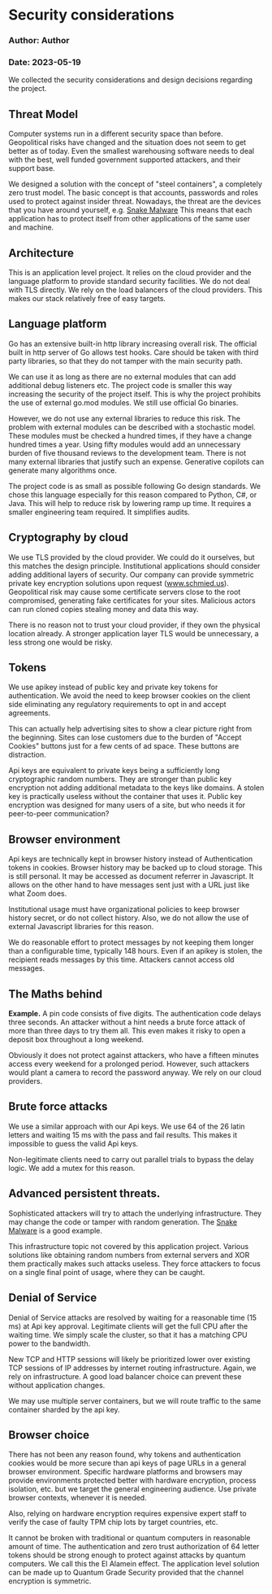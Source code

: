 # Security considerations
### Author: Author
### Date: 2023-05-19

We collected the security considerations and design decisions regarding the project.

## Threat Model

Computer systems run in a different security space than before.
Geopolitical risks have changed and the situation does not seem to get better as of today.
Even the smallest warehousing software needs to deal with the best, well funded government supported attackers, and their support base.

We designed a solution with the concept of "steel containers", a completely zero trust model.
The basic concept is that accounts, passwords and roles used to protect against insider threat.
Nowadays, the threat are the devices that you have around yourself, e.g. [Snake Malware](https://www.cbsnews.com/news/fbi-takes-down-20-year-old-russian-malware-network/)
This means that each application has to protect itself from other applications of the same user and machine.

## Architecture

This is an application level project.
It relies on the cloud provider and the language platform to provide standard security facilities.
We do not deal with TLS directly. We rely on the load balancers of the cloud providers.
This makes our stack relatively free of easy targets.


## Language platform

Go has an extensive built-in http library increasing overall risk.
The official built in http server of Go allows test hooks.
Care should be taken with third party libraries,
so that they do not tamper with the main security path.

We can use it as long as there are no external modules that can add additional debug listeners etc.
The project code is smaller this way increasing the security of the project itself.
This is why the project prohibits the use of external go.mod modules.
We still use official Go binaries.

However, we do not use any external libraries to reduce this risk.
The problem with external modules can be described with a stochastic model.
These modules must be checked a hundred times, if they have a change hundred times a year. 
Using fifty modules would add an unnecessary burden of five thousand reviews to the development team.
There is not many external libraries that justify such an expense.
Generative copilots can generate many algorithms once.

The project code is as small as possible following Go design standards.
We chose this language especially for this reason compared to Python, C#, or Java.
This will help to reduce risk by lowering ramp up time.
It requires a smaller engineering team required.
It simplifies audits.

## Cryptography by cloud

We use TLS provided by the cloud provider.
We could do it ourselves, but this matches the design principle.
Institutional applications should consider adding additional layers of security.
Our company can provide symmetric private key encryption solutions upon request (www.schmied.us).
Geopolitical risk may cause some certificate servers close to the root compromised,
generating fake certificates for your sites.
Malicious actors can run cloned copies stealing money and data this way.

There is no reason not to trust your cloud provider, if they own the physical location already.
A stronger application layer TLS would be unnecessary, a less strong one would be risky.

## Tokens

We use apikey instead of public key and private key tokens for authentication.
We avoid the need to keep browser cookies on the client side eliminating
any regulatory requirements to opt in and accept agreements.

This can actually help advertising sites to show a clear picture right from the beginning.
Sites can lose customers due to the burden of "Accept Cookies" buttons just for a few cents of ad space.
These buttons are distraction.

Api keys are equivalent to private keys being a sufficiently long cryptographic random numbers.
They are stronger than public key encryption not adding additional metadata to the keys like domains.
A stolen key is practically useless without the container that uses it.
Public key encryption was designed for many users of a site, but who needs it for peer-to-peer communication?

## Browser environment

Api keys are technically kept in browser history instead of Authentication tokens in cookies.
Browser history may be backed up to cloud storage.
This is still personal. It may be accessed as document referrer in Javascript.
It allows on the other hand to have messages sent just with a URL just like what Zoom does.

Institutional usage must have organizational policies to keep browser history secret, or do not collect history.
Also, we do not allow the use of external Javascript libraries for this reason.

We do reasonable effort to protect messages by not keeping them longer than a configurable time, typically 148 hours.
Even if an apikey is stolen, the recipient reads messages by this time.
Attackers cannot access old messages.

## The Maths behind

**Example.** A pin code consists of five digits.
The authentication code delays three seconds.
An attacker without a hint needs a brute force attack of more than three days to try them all.
This even makes it risky to open a deposit box throughout a long weekend.

Obviously it does not protect against attackers, who have a fifteen minutes access every weekend for a prolonged period.
However, such attackers would plant a camera to record the password anyway. We rely on our cloud providers.

## Brute force attacks

We use a similar approach with our Api keys.
We use 64 of the 26 latin letters and waiting 15 ms with the pass and fail results.
This makes it impossible to guess the valid Api keys.

Non-legitimate clients need to carry out parallel trials to bypass the delay logic.
We add a mutex for this reason.

## Advanced persistent threats.

Sophisticated attackers will try to attach the underlying infrastructure.
They may change the code or tamper with random generation.
The [Snake Malware](https://www.cbsnews.com/news/fbi-takes-down-20-year-old-russian-malware-network/) is a good example.

This infrastructure topic not covered by this application project.
Various solutions like obtaining random numbers from external servers and XOR them practically makes such attacks useless.
They force attackers to focus on a single final point of usage, where they can be caught.

## Denial of Service

Denial of Service attacks are resolved by waiting for a reasonable time (15 ms) at Api key approval.
Legitimate clients will get the full CPU after the waiting time.
We simply scale the cluster, so that it has a matching CPU power to the bandwidth.

New TCP and HTTP sessions will likely be prioritized lower over existing TCP sessions of IP addresses by internet routing infrastructure. Again, we rely on infrastructure. A good load balancer choice can prevent these without application changes.

We may use multiple server containers, but we will route traffic to the same container sharded by the api key.

## Browser choice

There has not been any reason found, why tokens and authentication cookies would be more secure than api keys of page URLs in a general browser environment.
Specific hardware platforms and browsers may provide environments protected better with hardware encryption, process isolation, etc.
but we target the general engineering audience.
Use private browser contexts, whenever it is needed.

Also, relying on hardware encryption requires expensive expert staff to verify the case of faulty TPM chip lots by target countries, etc.

It cannot be broken with traditional or quantum computers in reasonable amount of time.
The authentication and zero trust authorization of 64 letter tokens should be strong enough to protect against attacks by quantum computers.
We call this the El Alamein effect. The application level solution can be made up to Quantum Grade Security provided that the channel encryption is symmetric.
